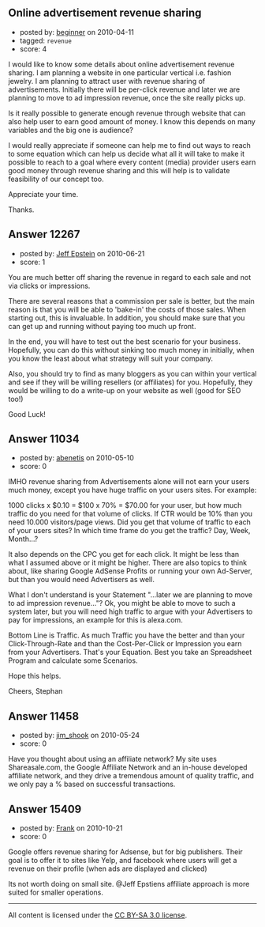## Online advertisement revenue sharing

- posted by: [beginner](https://stackexchange.com/users/-1/1232-beginner) on 2010-04-11
- tagged: `revenue`
- score: 4

I would like to know some details about online advertisement revenue sharing. I am planning a website in one particular vertical i.e. fashion jewelry. I am planning to attract user with revenue sharing of advertisements. Initially there will be per-click revenue and later we are planning to move to ad impression revenue, once the site really picks up. 

Is it really possible to generate enough revenue through website that can also help user to earn good amount of money. I know this depends on many variables and the big one is audience? 

I would really appreciate if someone can help me to find out ways to reach to some equation which can help us decide what all it will take to make it possible to reach to a goal where every content (media) provider users earn good money through revenue sharing and this will help is to validate feasibility of our concept too.

Appreciate your time.

Thanks.


## Answer 12267

- posted by: [Jeff Epstein](https://stackexchange.com/users/-1/3666-jeff-epstein) on 2010-06-21
- score: 1

You are much better off sharing the revenue in regard to each sale and not via clicks or impressions.

There are several reasons that a commission per sale is better, but the main reason is that you will be able to 'bake-in' the costs of those sales.  When starting out, this is invaluable.  In addition, you should make sure that you can get up and running without paying too much up front.

In the end, you will have to test out the best scenario for your business.  Hopefully, you can do this without sinking too much money in initially, when you know the least about what strategy will suit your company.

Also, you should try to find as many bloggers as you can within your vertical and see if they will be willing resellers (or affiliates) for you.  Hopefully, they would be willing to do a write-up on your website as well (good for SEO too!)

Good Luck!


## Answer 11034

- posted by: [abenetis](https://stackexchange.com/users/-1/3397-abenetis) on 2010-05-10
- score: 0

IMHO revenue sharing from Advertisements alone will not earn your users much money, except you have huge traffic on your users sites. For example:

1000 clicks x $0.10 = $100 x 70% = $70.00 for your user, but how much traffic do you need for that volume of clicks. If CTR would be 10% than you need 10.000 visitors/page views. Did you get that volume of traffic to each of your users sites? In which time frame do you get the traffic? Day, Week, Month...?

It also depends on the CPC you get for each click. It might be less than what I assumed above or it might be higher. There are also topics to think about, like sharing Google AdSense Profits or running your own Ad-Server, but than you would need Advertisers as well.

What I don't understand is your Statement "...later we are planning to move to ad impression revenue..."? Ok, you might be able to move to such a system later, but you will need high traffic to argue with your Advertisers to pay for impressions, an example for this is alexa.com.

Bottom Line is Traffic. As much Traffic you have the better and than your Click-Through-Rate and than the Cost-Per-Click or Impression you earn from your Advertisers.
That's your Equation. Best you take an Spreadsheet Program and calculate some Scenarios.

Hope this helps.

Cheers,
Stephan



## Answer 11458

- posted by: [jim_shook](https://stackexchange.com/users/-1/3477-jim-shook) on 2010-05-24
- score: 0

Have you thought about using an affiliate network? My site uses Shareasale.com, the Google Affiliate Network and an in-house developed affiliate network, and they drive a tremendous amount of quality traffic, and we only pay a % based on successful transactions. 


## Answer 15409

- posted by: [Frank](https://stackexchange.com/users/-1/4858-frank) on 2010-10-21
- score: 0

Google offers revenue sharing for Adsense, but for big publishers.  Their goal is to offer it to sites like Yelp, and facebook where users will get a revenue on their profile (when ads are displayed and clicked)

Its not worth doing on small site.  @Jeff Epstiens affiliate approach is more suited for smaller operations.  



---

All content is licensed under the [CC BY-SA 3.0 license](https://creativecommons.org/licenses/by-sa/3.0/).
